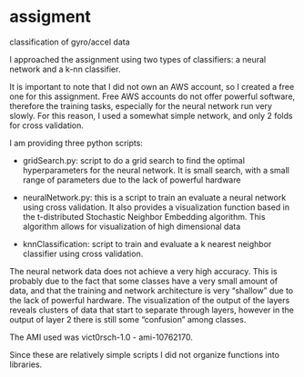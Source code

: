 # assigment
classification of gyro/accel data

I approached the assignment using two types of classifiers: a neural network and a k-nn classifier. 

It is important to note that I did not own an AWS account, so I created a free one for this assignment. Free AWS accounts do not offer powerful software, therefore the training tasks, especially for the neural network run very slowly. For this reason, I used a somewhat simple network, and only 2 folds for cross validation.

I am providing three python scripts:

- gridSearch.py: script to do a grid search to find the optimal hyperparameters for the neural network. It is small search, with a small range of parameters due to the lack of powerful hardware

- neuralNetwork.py: this is a script to train an evaluate a neural network using cross validation. It also provides a visualization function based in the t-distributed Stochastic Neighbor Embedding algorithm. This algorithm allows for visualization of high dimensional data

- knnClassification: script to train and evaluate a k nearest neighbor classifier using cross validation.

The neural network data does not achieve a very high accuracy. This is probably due to the fact that some classes have a very small amount of data, and that the training and network architecture is very “shallow” due to the lack of powerful hardware. The visualization of the output of the layers reveals clusters of data that start to separate through layers, however in the output of layer 2 there is still some “confusion” among classes. 

The AMI used was vict0rsch-1.0 - ami-10762170.

Since these are relatively simple scripts I did not organize functions into libraries.
